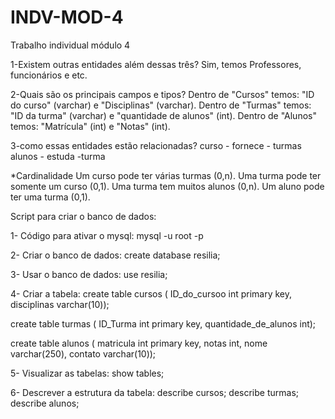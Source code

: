 # INDV-MOD-4
Trabalho individual módulo 4

1-Existem outras entidades além dessas três?
Sim, temos Professores, funcionários e etc.

2-Quais são os principais campos e tipos?
Dentro de "Cursos" temos: "ID do curso" (varchar) e "Disciplinas" (varchar). Dentro de "Turmas" temos: "ID da turma" (varchar) e "quantidade de alunos" (int). Dentro de "Alunos" temos: "Matrícula" (int) e "Notas" (int).


3-como essas entidades estão relacionadas?
curso - fornece - turmas
alunos - estuda -turma

*Cardinalidade
Um curso pode ter várias turmas (0,n). Uma turma pode ter somente um curso (0,1). Uma turma tem muitos alunos (0,n). Um aluno pode ter uma turma (0,1).

Script para criar o banco de dados:

1- Código para ativar o mysql: mysql -u root -p

2- Criar o banco de dados: create database resilia;

3- Usar o banco de dados: use resilia;

4- Criar a tabela: create table cursos ( ID_do_cursoo int primary key, disciplinas varchar(10));

create table turmas ( ID_Turma int primary key, quantidade_de_alunos int);

create table alunos ( matricula int primary key, notas int, nome varchar(250), contato varchar(10));

5- Visualizar as tabelas: show tables;

6- Descrever a estrutura da tabela: describe cursos; describe turmas; describe alunos;
